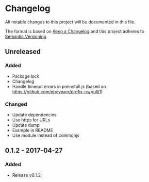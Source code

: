 # Changelog

All notable changes to this project will be documented in this file.

The format is based on [Keep a Changelog](http://keepachangelog.com/en/1.0.0/)
and this project adheres to [Semantic Versioning](http://semver.org/spec/v2.0.0.html).

## Unreleased

### Added

- Package lock
- Changelog
- Handle timeout errors in preinstall.js (based on https://github.com/pheyvaer/prefix-ns/pull/1)

### Changed

- Update dependencies
- Use https for URLs
- Update dump
- Example in README
- Use module instead of commonjs

## 0.1.2 - 2017-04-27

### Added

- Release v0.1.2
